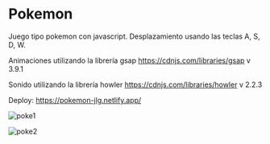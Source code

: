 # Pokemon
Juego tipo pokemon con javascript. Desplazamiento usando las teclas A, S, D, W.

Animaciones utilizando la librería gsap https://cdnjs.com/libraries/gsap v 3.9.1

Sonido utilizando la librería howler https://cdnjs.com/libraries/howler v 2.2.3

Deploy: https://pokemon-jlg.netlify.app/



![poke1](https://user-images.githubusercontent.com/30801844/175069563-9e82410f-14dd-4858-9f1f-a1814ac46b9c.gif)

![poke2](https://user-images.githubusercontent.com/30801844/175070318-ea7b147e-ff47-4d98-81e6-3d1edeb6720b.gif)
